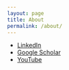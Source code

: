 ```yaml
---
layout: page
title: About
permalink: /about/
---
```


- [LinkedIn](https://www.linkedin.com/in/nicolasdouard/)
- [Google Scholar](https://scholar.google.com/citations?user=rt31qqkAAAAJ&hl=en)
- [YouTube](https://www.youtube.com/channel/UCdZtTRzKRewb3wiqe08iM9A)